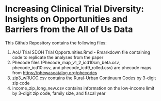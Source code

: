 # Increasing Clinical Trial Diversity: Insights on Opportunities and Barriers from the All of Us Data

This Github Repository contains the following files:

1. AoU Trial SDOH Trial Opportunities.Rmd - Rmarkdown file containing code to replicate the analyses from the paper
2. Phecode files (Phecode_map_v1_2_icd10cm_beta.csv, phecode_icd10.csv, and phecode_icd9_rolled.csv) are phecode maps from https://phewascatalog.org/phecodes
3. zip3_wRUCC.csv contains the Rural-Urban Continuum Codes by 3-digit zip code
4. income_zip_long_new.csv contains information on the low-income limit by 3-digit zip code, family size, and fiscal year 
